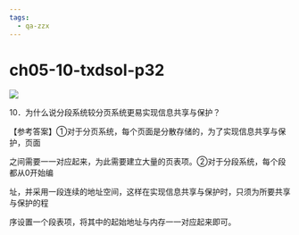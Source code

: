 ```yaml
---
tags:
  - qa-zzx
---
```


# ch05-10-txdsol-p32


![](assets/Pasted%20image%2020250529113712.png)

10．为什么说分段系统较分页系统更易实现信息共享与保护？

【参考答案】①对于分页系统，每个页面是分散存储的，为了实现信息共享与保护，页面

之间需要一一对应起来，为此需要建立大量的页表项。②对于分段系统，每个段都从0开始编

址，并采用一段连续的地址空间，这样在实现信息共享与保护时，只须为所要共享与保护的程

序设置一个段表项，将其中的起始地址与内存一一对应起来即可。